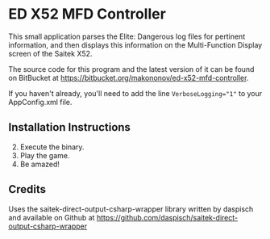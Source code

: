 # ED X52 MFD Controller #

This small application parses the Elite: Dangerous log files for pertinent information, and then displays this information on the Multi-Function Display screen of the Saitek X52. 

The source code for this program and the latest version of it can be found on BitBucket at https://bitbucket.org/makononov/ed-x52-mfd-controller.

If you haven't already, you'll need to add the line
`VerboseLogging="1"` 
to your AppConfig.xml file. 

## Installation Instructions ##
 2. Execute the binary.
 3. Play the game.
 4. Be amazed!

## Credits ##
Uses the saitek-direct-output-csharp-wrapper library written by daspisch and available on Github at https://github.com/daspisch/saitek-direct-output-csharp-wrapper